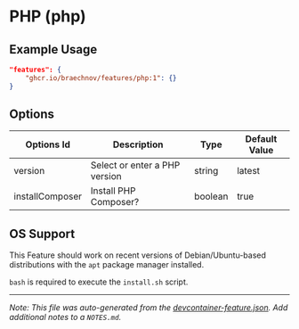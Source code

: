 
# PHP (php)



## Example Usage

```json
"features": {
    "ghcr.io/braechnov/features/php:1": {}
}
```

## Options

| Options Id | Description | Type | Default Value |
|-----|-----|-----|-----|
| version | Select or enter a PHP version | string | latest |
| installComposer | Install PHP Composer? | boolean | true |



## OS Support

This Feature should work on recent versions of Debian/Ubuntu-based distributions with the `apt` package manager installed.

`bash` is required to execute the `install.sh` script.


---

_Note: This file was auto-generated from the [devcontainer-feature.json](https://github.com/braechnov/features/blob/main/src/php/devcontainer-feature.json).  Add additional notes to a `NOTES.md`._
